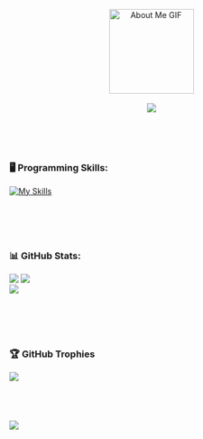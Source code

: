 <!--
**Aytsuu/Aytsuu** is a ✨ _special_ ✨ repository because its `README.md` (this file) appears on your GitHub profile.

Here are some ideas to get you started:

- 🔭 I’m currently working on ...
- 🌱 I’m currently learning ...
- 👯 I’m looking to collaborate on ...
- 🤔 I’m looking for help with ...
- 💬 Ask me about ...
- 📫 How to reach me: ...
- 😄 Pronouns: ...
- ⚡ Fun fact: ...
-->


<p align="center">
    <img src="https://github.com/7oSkaaa/7oSkaaa/blob/main/Images/about_me.gif?raw=true" alt="About Me GIF" width="150px"><br><br>
    <img src="https://readme-typing-svg.herokuapp.com?color=FFFFFF&width=380&height=28&lines=PROGRAM+IN+PROGRESS...;EXCUTING...;HELLO+WORLD!&center=true">
</p>


<br><br>  
#
### 🖥️ Programming Skills:
[![My Skills](https://skillicons.dev/icons?i=c,java,python,javascript,dotnet,nodejs,npm,vite,react,expressjs,html,css,tailwindcss,mysql,postgresql,firebase,mongodb,git&perline=18)](https://skillicons.dev)

<!--![C](https://img.shields.io/badge/c-%2300599C.svg?style=for-the-badge&logo=c&logoColor=white) 
![DOTNET](https://img.shields.io/badge/dotnet-%23512BD4.svg?style=for-the-badge&logo=.net&logoColor=white)
![Java](https://img.shields.io/badge/java-FFAE00.svg?style=for-the-badge&)
![Python](https://img.shields.io/badge/Python-FFEB0F.svg?style=for-the-badge&logo=python&logoColor=#3776AB)
![HTML5](https://img.shields.io/badge/html5-%23E34F26.svg?style=for-the-badge&logo=html5&logoColor=white) 
![CSS3](https://img.shields.io/badge/css3-%231572B6.svg?style=for-the-badge&logo=css3&logoColor=white) 
![TailwindCSS](https://img.shields.io/badge/tailwindcss-FFFFFF.svg?style=for-the-badge&logo=tailwind-css&logoColor=67C8FF)
![JavaScript](https://img.shields.io/badge/javascript-%23323330.svg?style=for-the-badge&logo=javascript&logoColor=%23F7DF1E)
![React](https://img.shields.io/badge/react-%2320232a.svg?style=for-the-badge&logo=react&logoColor=%2361DAFB) 
![Vite](https://img.shields.io/badge/vite-%23646CFF.svg?style=for-the-badge&logo=vite&logoColor=F4CF05) 
![NodeJS](https://img.shields.io/badge/node.js-6DA55F?style=for-the-badge&logo=node.js&logoColor=white)
![NPM](https://img.shields.io/badge/NPM-%23CB3837.svg?style=for-the-badge&logo=npm&logoColor=white) 
![Express.js](https://img.shields.io/badge/express.js-%23404d59.svg?style=for-the-badge&logo=express&logoColor=%2361DAFB) 
![MongoDB](https://img.shields.io/badge/MongoDB-%234ea94b.svg?style=for-the-badge&logo=mongodb&logoColor=white) 
![MySQL](https://img.shields.io/badge/mysql-1e1e1e.svg?style=for-the-badge&logo=mysql&logoColor=blue) 
![PostgreSQL](https://img.shields.io/badge/PostgreSQL-4479A1.svg?style=for-the-badge&logo=postgresql&logoColor=white)
![Firebase](https://img.shields.io/badge/Firebase-white.svg?style=for-the-badge&logo=firebase&logoColor=DD2C00) 
-->
#
<br>

#
### 📊 GitHub Stats:
![](https://github-readme-stats.vercel.app/api/top-langs/?username=Aytsuu&theme=radical&border=false&include_all_commits=true&count_private=true&layout=compact)
![](https://github-readme-stats.vercel.app/api?username=Aytsuu&theme=radical&_border=false&include_all_commits=true&count_private=true)<br/>
![](https://github-readme-streak-stats.herokuapp.com/?user=Aytsuu&theme=radical&hide_border=false)
#
<br>

#
### 🏆 GitHub Trophies
![](https://github-profile-trophy.vercel.app/?username=Aytsuu&theme=radical&no-frame=false&no-bg=true&margin-w=4)
#
<br>

[![](https://visitcount.itsvg.in/api?id=Aytsuu&label=Profile%20Views&color=10&icon=0&pretty=false)](https://visitcount.itsvg.in)
